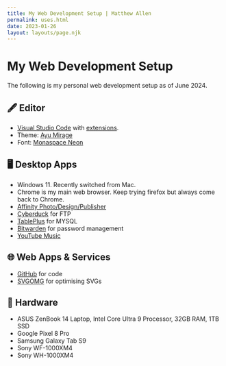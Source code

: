 ```yaml
---
title: My Web Development Setup | Matthew Allen
permalink: uses.html
date: 2023-01-26
layout: layouts/page.njk
---
```


# My Web Development Setup

The following is my personal web development setup as of June 2024.

## 🖋️ Editor

- [Visual Studio Code](https://code.visualstudio.com/) with [extensions](https://howivscode.com/matthewjrallen).
- Theme: [Ayu Mirage](https://marketplace.visualstudio.com/items?itemName=teabyii.ayu)
- Font: [Monaspace Neon](https://monaspace.githubnext.com/)

## 🖥️ Desktop Apps

- Windows 11. Recently switched from Mac.
- Chrome is my main web browser. Keep trying firefox but always come back to Chrome.
- [Affinity Photo/Design/Publisher](https://affinity.serif.com/)
- [Cyberduck](https://cyberduck.io/) for FTP
- [TablePlus](https://tableplus.com/) for MYSQL
- [Bitwarden](https://bitwarden.com/) for password management
- [YouTube Music](https://music.youtube.com/)

## 🌐 Web Apps & Services

- [GitHub](https://github.com/) for code
- [SVGOMG](https://jakearchibald.github.io/svgomg/) for optimising SVGs

## 📱 Hardware

- ASUS ZenBook 14 Laptop, Intel Core Ultra 9 Processor, 32GB RAM, 1TB SSD
- Google Pixel 8 Pro
- Samsung Galaxy Tab S9
- Sony WF-1000XM4
- Sony WH-1000XM4
